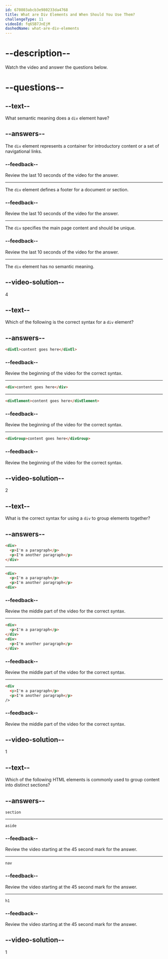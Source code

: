 ```yaml
---
id: 670803abcb3e980233da4768
title: What are Div Elements and When Should You Use Them?
challengeType: 11
videoId: fq65B7JnEjM
dashedName: what-are-div-elements
---
```


# --description--

Watch the video and answer the questions below.

# --questions--

## --text--

What semantic meaning does a `div` element have?

## --answers--

The `div` element represents a container for introductory content or a set of navigational links.

### --feedback--

Review the last 10 seconds of the video for the answer.

---

The `div` element defines a footer for a document or section.

### --feedback--

Review the last 10 seconds of the video for the answer.

---

The `div` specifies the main page content and should be unique.

### --feedback--

Review the last 10 seconds of the video for the answer.

---

The `div` element has no semantic meaning.

## --video-solution--

4

## --text--

Which of the following is the correct syntax for a `div` element?

## --answers--

```html
<divEl>content goes here</divEl>
```

### --feedback--

Review the beginning of the video for the correct syntax.

---

```html
<div>content goes here</div>
```

---

```html
<divElement>content goes here</divElement>
```

### --feedback--

Review the beginning of the video for the correct syntax.

---

```html
<divGroup>content goes here</divGroup>
```

### --feedback--

Review the beginning of the video for the correct syntax.

## --video-solution--

2

## --text--

What is the correct syntax for using a `div` to group elements together?

## --answers--

```html
<div>
  <p>I'm a paragraph</p>
  <p>I'm another paragraph</p>
</div>
```

---

```html
<div>
  <p>I'm a paragraph</p>
  <p>I'm another paragraph</p>
<div>
```

### --feedback--

Review the middle part of the video for the correct syntax.

---

```html
<div>
  <p>I'm a paragraph</p>
</div>
<div>
  <p>I'm another paragraph</p>
</div>
```

### --feedback--

Review the middle part of the video for the correct syntax.

---

```html
<div
  <p>I'm a paragraph</p>
  <p>I'm another paragraph</p>
/>
```

### --feedback--

Review the middle part of the video for the correct syntax.

## --video-solution--

1

## --text--

Which of the following HTML elements is commonly used to group content into distinct sections?

## --answers--

`section`

---

`aside`

### --feedback--

Review the video starting at the 45 second mark for the answer.

---

`nav`

### --feedback--

Review the video starting at the 45 second mark for the answer.

---

`h1`

### --feedback--

Review the video starting at the 45 second mark for the answer.

## --video-solution--

1
